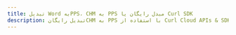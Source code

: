 ---title: تبدیل Word بهPPS، CHM به PPS مبدل رایگان یا Curl SDKdescription: تبدیل رایگانCHM به PPS با استفاده از Curl Cloud APIs & SDK. همچنین اسناد Microsoft Word و OpenOffice را در Cloud ایجاد، ویرایش و رندر کنید.---